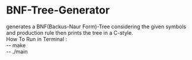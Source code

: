 # BNF-Tree-Generator
generates a BNF(Backus-Naur Form)-Tree considering the given symbols and production rule then prints the tree in a C-style.\
How To Run in Terminal :\
 -- make\
 -- ./main
